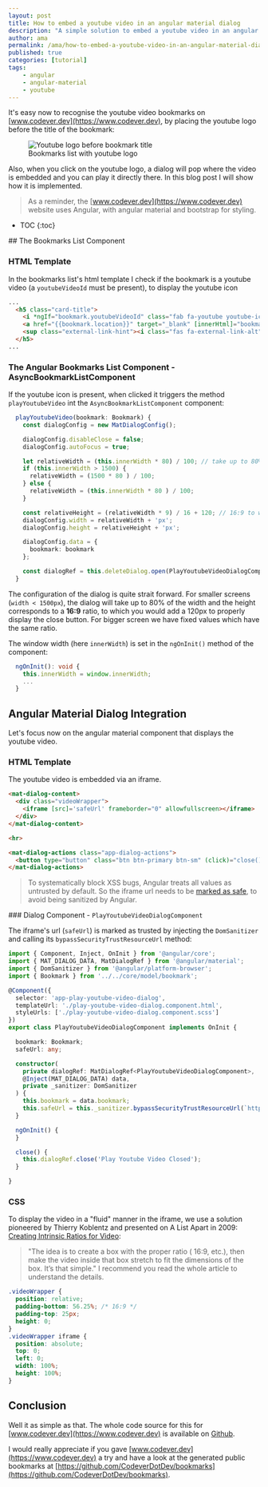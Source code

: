 ```yaml
---
layout: post
title: How to embed a youtube video in an angular material dialog
description: "A simple solution to embed a youtube video in an angular material dialog, as currently used on bookmarks.dev"
author: ama
permalink: /ama/how-to-embed-a-youtube-video-in-an-angular-material-dialog
published: true
categories: [tutorial]
tags:
    - angular
    - angular-material
    - youtube
---
```


It's easy now to recognise the youtube video bookmarks on [www.codever.dev](https://www.codever.dev), by placing the youtube logo before the title
of the bookmark:
<figure>
  <img src="{{site.url}}/images/posts/embed-youtube-video-in-angular-material-dialog/youtube-bookmark-printscreen.png" alt="Youtube logo before bookmark title"/>
  <figcaption>Bookmarks list with youtube logo</figcaption>
</figure>

Also, when you click on the youtube logo, a dialog will pop where the video is embedded and you can play it directly there.
In this blog post I will show how it is implemented.

> As a reminder, the [www.codever.dev](https://www.codever.dev) website
uses Angular, with angular material and bootstrap for styling.

<!--more-->

* TOC
{:toc}


## The Bookmarks List Component

### HTML Template

In the bookmarks list's html template I check if the bookmark is a youtube video (a `youtubeVideoId` must be present), to display the youtube icon

```html
...
  <h5 class="card-title">
    <i *ngIf="bookmark.youtubeVideoId" class="fab fa-youtube youtube-icon" (click)="playYoutubeVideo(bookmark)" title="Play youtube video"></i>
    <a href="{{bookmark.location}}" target="_blank" [innerHtml]="bookmark.name | highlight: queryText" (click)="onBookmarkLinkClick(bookmark)"></a>
    <sup class="external-link-hint"><i class="fas fa-external-link-alt"></i></sup>
  </h5>
...
```

### The Angular Bookmarks List Component - **AsyncBookmarkListComponent**

If the youtube icon is present, when clicked it triggers the method `playYoutubeVideo` int the `AsyncBookmarkListComponent` component:

```typescript
  playYoutubeVideo(bookmark: Bookmark) {
    const dialogConfig = new MatDialogConfig();

    dialogConfig.disableClose = false;
    dialogConfig.autoFocus = true;

    let relativeWidth = (this.innerWidth * 80) / 100; // take up to 80% of the screen size
    if (this.innerWidth > 1500) {
      relativeWidth = (1500 * 80 ) / 100;
    } else {
      relativeWidth = (this.innerWidth * 80 ) / 100;
    }

    const relativeHeight = (relativeWidth * 9) / 16 + 120; // 16:9 to which we add 120 px for the dialog action buttons ("close")
    dialogConfig.width = relativeWidth + 'px';
    dialogConfig.height = relativeHeight + 'px';

    dialogConfig.data = {
      bookmark: bookmark
    };

    const dialogRef = this.deleteDialog.open(PlayYoutubeVideoDialogComponent, dialogConfig);
  }
```

The configuration of the dialog is quite strait forward. For smaller screens (`width < 1500px`), the dialog
will take up to 80% of the width and the height corresponds to a **16:9** ratio, to which you would add a 120px to properly display
the close button. For bigger screen we have fixed values which have the same ratio.

The window width (here `innerWidth`) is set in the `ngOnInit()` method of the component:

```typescript
  ngOnInit(): void {
    this.innerWidth = window.innerWidth;
    ...
  }
```

## Angular Material Dialog Integration

Let's focus now on the angular material component that displays the youtube video.

### HTML Template

The youtube video is embedded via an iframe.

```html
<mat-dialog-content>
  <div class="videoWrapper">
    <iframe [src]='safeUrl' frameborder="0" allowfullscreen></iframe>
  </div>
</mat-dialog-content>

<hr>

<mat-dialog-actions class="app-dialog-actions">
  <button type="button" class="btn btn-primary btn-sm" (click)="close()">Close</button>
</mat-dialog-actions>
```

> To systematically block XSS bugs, Angular treats all values as untrusted by default. So the iframe url needs to be [marked as safe](https://angular.io/guide/security#bypass-security-apis), to avoid being sanitized by Angular.

### Dialog Component - `PlayYoutubeVideoDialogComponent`

The iframe's url (`safeUrl`) is marked as trusted by injecting the `DomSanitizer` and calling its `bypassSecurityTrustResourceUrl` method:

```typescript
import { Component, Inject, OnInit } from '@angular/core';
import { MAT_DIALOG_DATA, MatDialogRef } from '@angular/material';
import { DomSanitizer } from '@angular/platform-browser';
import { Bookmark } from '../../core/model/bookmark';

@Component({
  selector: 'app-play-youtube-video-dialog',
  templateUrl: './play-youtube-video-dialog.component.html',
  styleUrls: ['./play-youtube-video-dialog.component.scss']
})
export class PlayYoutubeVideoDialogComponent implements OnInit {

  bookmark: Bookmark;
  safeUrl: any;

  constructor(
    private dialogRef: MatDialogRef<PlayYoutubeVideoDialogComponent>,
    @Inject(MAT_DIALOG_DATA) data,
    private _sanitizer: DomSanitizer
  ) {
    this.bookmark = data.bookmark;
    this.safeUrl = this._sanitizer.bypassSecurityTrustResourceUrl(`https://www.youtube.com/embed/${this.bookmark.youtubeVideoId}`);
  }

  ngOnInit() {
  }

  close() {
    this.dialogRef.close('Play Youtube Video Closed');
  }

}
```

### CSS

To display the video in a "fluid" manner in the iframe, we use a solution pioneered by Thierry Koblentz
 and presented on A List Apart in 2009: [Creating Intrinsic Ratios for Video](https://www.alistapart.com/articles/creating-intrinsic-ratios-for-video/):

> "The idea is to create a box with the proper ratio ( 16:9, etc.), then make the video inside that box stretch to fit the dimensions of the box. It’s that simple."
I recommend you read the whole article to understand the details.

```scss
.videoWrapper {
  position: relative;
  padding-bottom: 56.25%; /* 16:9 */
  padding-top: 25px;
  height: 0;
}
.videoWrapper iframe {
  position: absolute;
  top: 0;
  left: 0;
  width: 100%;
  height: 100%;
}
```

## Conclusion
Well it as simple as that. The whole code source for this for [www.codever.dev](https://www.codever.dev) is available on [Github](https://github.com/CodeverDotDev/codever).

I would really appreciate if you gave [www.codever.dev](https://www.codever.dev) a try
and have a look at the generated public bookmarks at [https://github.com/CodeverDotDev/bookmarks](https://github.com/CodeverDotDev/bookmarks).
